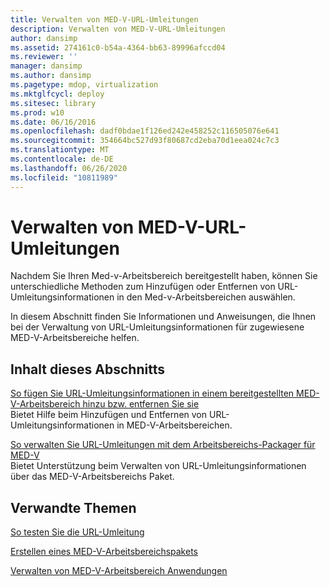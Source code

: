 ```yaml
---
title: Verwalten von MED-V-URL-Umleitungen
description: Verwalten von MED-V-URL-Umleitungen
author: dansimp
ms.assetid: 274161c0-b54a-4364-bb63-89996afccd04
ms.reviewer: ''
manager: dansimp
ms.author: dansimp
ms.pagetype: mdop, virtualization
ms.mktglfcycl: deploy
ms.sitesec: library
ms.prod: w10
ms.date: 06/16/2016
ms.openlocfilehash: dadf0bdae1f126ed242e458252c116505076e641
ms.sourcegitcommit: 354664bc527d93f80687cd2eba70d1eea024c7c3
ms.translationtype: MT
ms.contentlocale: de-DE
ms.lasthandoff: 06/26/2020
ms.locfileid: "10811989"
---
```

# Verwalten von MED-V-URL-Umleitungen


Nachdem Sie Ihren Med-v-Arbeitsbereich bereitgestellt haben, können Sie unterschiedliche Methoden zum Hinzufügen oder Entfernen von URL-Umleitungsinformationen in den Med-v-Arbeitsbereichen auswählen.

In diesem Abschnitt finden Sie Informationen und Anweisungen, die Ihnen bei der Verwaltung von URL-Umleitungsinformationen für zugewiesene MED-V-Arbeitsbereiche helfen.

## Inhalt dieses Abschnitts


<a href="" id="how-to-add-or-remove-url-redirection-information-in-a-deployed-med-v-workspace"></a>[So fügen Sie URL-Umleitungsinformationen in einem bereitgestellten MED-V-Arbeitsbereich hinzu bzw. entfernen Sie sie](how-to-add-or-remove-url-redirection-information-in-a-deployed-med-v-workspace.md)  
Bietet Hilfe beim Hinzufügen und Entfernen von URL-Umleitungsinformationen in MED-V-Arbeitsbereichen.

<a href="" id="how-to-manage-url-redirection-by-using-the-med-v-workspace-packager"></a>[So verwalten Sie URL-Umleitungen mit dem Arbeitsbereichs-Packager für MED-V](how-to-manage-url-redirection-by-using-the-med-v-workspace-packager.md)  
Bietet Unterstützung beim Verwalten von URL-Umleitungsinformationen über das MED-V-Arbeitsbereichs Paket.

## Verwandte Themen


[So testen Sie die URL-Umleitung](how-to-test-url-redirection.md)

[Erstellen eines MED-V-Arbeitsbereichspakets](create-a-med-v-workspace-package.md)

[Verwalten von MED-V-Arbeitsbereich Anwendungen](manage-med-v-workspace-applications.md)

 

 





